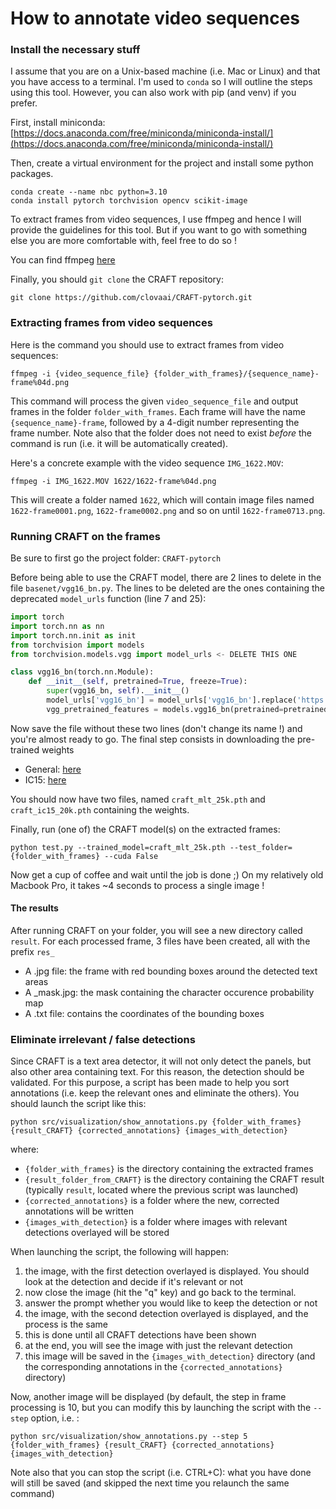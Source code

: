 # How to annotate video sequences

### Install the necessary stuff

I assume that you are on a Unix-based machine (i.e. Mac or Linux) and that you have access to a terminal. I'm used to `conda` so I will outline the steps using this tool. However, you can also work with pip (and venv) if you prefer.

First, install miniconda:
[https://docs.anaconda.com/free/miniconda/miniconda-install/](https://docs.anaconda.com/free/miniconda/miniconda-install/)

Then, create a virtual environment for the project and install some python packages.

```shell
conda create --name nbc python=3.10
conda install pytorch torchvision opencv scikit-image
```

To extract frames from video sequences, I use ffmpeg and hence I will provide the guidelines for this tool. But if you want to go with something else you are more comfortable with, feel free to do so !

You can find ffmpeg [here](https://www.ffmpeg.org/download.html)

Finally, you should `git clone` the CRAFT repository:

```shell
git clone https://github.com/clovaai/CRAFT-pytorch.git
```

### Extracting frames from video sequences

Here is the command you should use to extract frames from video sequences:

```shell
ffmpeg -i {video_sequence_file} {folder_with_frames}/{sequence_name}-frame%04d.png
```

This command will process the given `video_sequence_file` and output frames in the folder `folder_with_frames`. Each frame will have the name `{sequence_name}-frame`, followed by a 4-digit number representing the frame number. Note also that the folder does not need to exist *before* the command is run (i.e. it will be automatically created).

Here's a concrete example with the video sequence `IMG_1622.MOV`:

```shell
ffmpeg -i IMG_1622.MOV 1622/1622-frame%04d.png
```

This will create a folder named `1622`, which will contain image files named `1622-frame0001.png`, `1622-frame0002.png` and so on until `1622-frame0713.png`.


### Running CRAFT on the frames

Be sure to first go the project folder: `CRAFT-pytorch`

Before being able to use the CRAFT model, there are 2 lines to delete in the file `basenet/vgg16_bn.py`. The lines to be deleted are the ones containing the deprecated `model_urls` function (line 7 and 25):

```python
import torch
import torch.nn as nn
import torch.nn.init as init
from torchvision import models
from torchvision.models.vgg import model_urls <- DELETE THIS ONE
```

```python 
class vgg16_bn(torch.nn.Module):
    def __init__(self, pretrained=True, freeze=True):
        super(vgg16_bn, self).__init__()
        model_urls['vgg16_bn'] = model_urls['vgg16_bn'].replace('https://', 'http://') <- DELETE THIS ONE
        vgg_pretrained_features = models.vgg16_bn(pretrained=pretrained).features
```
  
Now save the file without these two lines (don't change its name !) and you're almost ready to go. The final step consists in downloading the pre-trained weights

* General: [here](https://drive.google.com/open?id=1Jk4eGD7crsqCCg9C9VjCLkMN3ze8kutZ)
* IC15: [here](https://drive.google.com/open?id=1i2R7UIUqmkUtF0jv_3MXTqmQ_9wuAnLf)

You should now have two files, named `craft_mlt_25k.pth` and `craft_ic15_20k.pth` containing the weights.

Finally, run (one of) the CRAFT model(s) on the extracted frames:

```shell
python test.py --trained_model=craft_mlt_25k.pth --test_folder={folder_with_frames} --cuda False
```

Now get a cup of coffee and wait until the job is done ;) On my relatively old Macbook Pro, it takes ~4 seconds to process a single image !

#### The results

After running CRAFT on your folder, you will see a new directory called `result`. For each processed frame, 3 files have been created, all with the prefix `res_`

* A .jpg file: the frame with red bounding boxes around the detected text areas
* A _mask.jpg: the mask containing the character occurence probability map
* A .txt file: contains the coordinates of the bounding boxes

### Eliminate irrelevant / false detections

Since CRAFT is a text area detector, it will not only detect the panels, but also other area containing text. For this reason,
the detection should be validated. For this purpose, a script has been made to help you sort annotations (i.e. keep the relevant ones
and eliminate the others). You should launch the script like this:

```shell
python src/visualization/show_annotations.py {folder_with_frames} {result_CRAFT} {corrected_annotations} {images_with_detection}
```

where:

* `{folder_with_frames}` is the directory containing the extracted frames
* `{result_folder_from_CRAFT}` is the directory containing the CRAFT result (typically `result`, located where the previous script was launched)
* `{corrected_annotations}` is a folder where the new, corrected annotations will be written
* `{images_with_detection}` is a folder where images with relevant detections overlayed will be stored

When launching the script, the following will happen:

1. the image, with the first detection overlayed is displayed. You should look at the detection and decide if it's relevant or not
2. now close the image (hit the "q" key) and go back to the terminal.
3. answer the prompt whether you would like to keep the detection or not
4. the image, with the second detection overlayed is displayed, and the process is the same
5. this is done until all CRAFT detections have been shown
6. at the end, you will see the image with just the relevant detection
7. this image will be saved in the `{images_with_detection}` directory (and the corresponding annotations in the `{corrected_annotations}` directory)

Now, another image will be displayed (by default, the step in frame processing is 10, but you can modify this by launching the script with the `--step` option, i.e. :

```shell
python src/visualization/show_annotations.py --step 5 {folder_with_frames} {result_CRAFT} {corrected_annotations} {images_with_detection}
```

Note also that you can stop the script (i.e. CTRL+C): what you have done will still be saved (and skipped the next time you relaunch the same command)